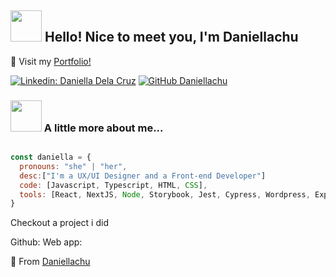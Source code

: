 <h2> <img src="https://giffiles.alphacoders.com/163/163328.gif" width="50"> Hello! Nice to meet you, I'm Daniellachu</h2>

<p> 🍥 Visit my 
    <a href="https://daniellachu-portfolio.vercel.app/"> Portfolio! </a> 
</p>

[![Linkedin: Daniella Dela Cruz](https://img.shields.io/badge/-daniellachu-blue?style=flat-square&logo=Linkedin&logoColor=white&link=https://www.linkedin.com/in/daniellachu/)](https://www.linkedin.com/in/daniellachu)
[![GitHub Daniellachu](https://img.shields.io/github/followers/daniellachu?label=follow&style=social)](https://github.com/Daniellachu)

### <img src="https://media.giphy.com/media/mGcNjsfWAjY5AEZNw6/giphy.gif" width="50"> A little more about me...  

```javascript

const daniella = {
  pronouns: "she" | "her",
  desc:["I'm a UX/UI Designer and a Front-end Developer"]
  code: [Javascript, Typescript, HTML, CSS],
  tools: [React, NextJS, Node, Storybook, Jest, Cypress, Wordpress, Expo, Android Studio],
}
```

<p>Checkout a project i did </p>

<p>
    Github:
    <a href="https://github.com/Daniellachu/Under-the-Waves"></a> 
    Web app: 
    <a href="https://under-the-waves.vercel.app/"></a> 
</p>

🍡 From [Daniellachu](https://github.com/Daniellachu)